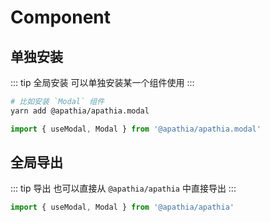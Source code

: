 # Component

## 单独安装
::: tip 全局安装
可以单独安装某一个组件使用
:::

```bash
# 比如安装 `Modal` 组件
yarn add @apathia/apathia.modal
```

```js
import { useModal, Modal } from '@apathia/apathia.modal'
```
## 全局导出
::: tip 导出
也可以直接从 `@apathia/apathia` 中直接导出
:::
```js
import { useModal, Modal } from '@apathia/apathia'
```